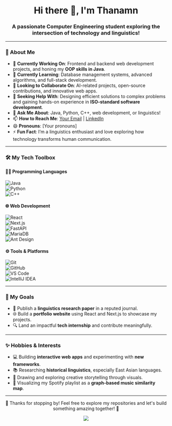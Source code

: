 <h1 align="center">Hi there 👋, I'm Thanamn</h1>  
<h3 align="center">A passionate Computer Engineering student exploring the intersection of technology and linguistics!</h3>  

---

### 🚀 About Me  
- 🔭 **Currently Working On**: Frontend and backend web development projects, and honing my **OOP skills in Java**.  
- 🌱 **Currently Learning**: Database management systems, advanced algorithms, and full-stack development.  
- 👯 **Looking to Collaborate On**: AI-related projects, open-source contributions, and innovative web apps.  
- 🤔 **Seeking Help With**: Designing efficient solutions to complex problems and gaining hands-on experience in **ISO-standard software development**.  
- 💬 **Ask Me About**: Java, Python, C++, web development, or linguistics!  
- 📫 **How to Reach Me**: [Your Email](mailto:your_email@example.com) | [LinkedIn](https://linkedin.com/in/your-profile)  
- 😄 **Pronouns**: [Your pronouns]  
- ⚡ **Fun Fact**: I’m a linguistics enthusiast and love exploring how technology transforms human communication.  

---

### 🛠️ My Tech Toolbox  

#### 👨‍💻 Programming Languages  
![Java](https://img.shields.io/badge/Java-%23ED8B00?style=flat-square&logo=java&logoColor=white)  
![Python](https://img.shields.io/badge/Python-%233776AB?style=flat-square&logo=python&logoColor=white)  
![C++](https://img.shields.io/badge/C++-%2300599C?style=flat-square&logo=c%2B%2B&logoColor=white)  

#### 🌐 Web Development  
![React](https://img.shields.io/badge/React-%2361DAFB?style=flat-square&logo=react&logoColor=black)  
![Next.js](https://img.shields.io/badge/Next.js-%23000000?style=flat-square&logo=next.js&logoColor=white)  
![FastAPI](https://img.shields.io/badge/FastAPI-%23009688?style=flat-square&logo=fastapi&logoColor=white)  
![MariaDB](https://img.shields.io/badge/MariaDB-%23003545?style=flat-square&logo=mariadb&logoColor=white)  
![Ant Design](https://img.shields.io/badge/Ant%20Design-%230170FE?style=flat-square&logo=ant-design&logoColor=white)  

#### ⚙️ Tools & Platforms  
![Git](https://img.shields.io/badge/Git-%23F05032?style=flat-square&logo=git&logoColor=white)  
![GitHub](https://img.shields.io/badge/GitHub-%23181717?style=flat-square&logo=github&logoColor=white)  
![VS Code](https://img.shields.io/badge/VS%20Code-%23007ACC?style=flat-square&logo=visual-studio-code&logoColor=white)  
![IntelliJ IDEA](https://img.shields.io/badge/IntelliJ%20IDEA-%23000000?style=flat-square&logo=intellij-idea&logoColor=white)  

---

### 🎯 My Goals  
- 📜 Publish a **linguistics research paper** in a reputed journal.  
- 🌐 Build a **portfolio website** using React and Next.js to showcase my projects.  
- 🔍 Land an impactful **tech internship** and contribute meaningfully.  

---

### ✨ Hobbies & Interests  
- 💻 Building **interactive web apps** and experimenting with **new frameworks**.  
- 📚 Researching **historical linguistics**, especially East Asian languages.  
- 🎨 Drawing and exploring creative storytelling through visuals.  
- 🎵 Visualizing my Spotify playlist as a **graph-based music similarity map**.  

---

<p align="center">  
🌟 Thanks for stopping by! Feel free to explore my repositories and let's build something amazing together! 🌟  
</p>  

<p align="center">  
<a href="https://github.com/your-profile"><img src="https://img.shields.io/github/followers/your-profile?label=Follow&style=social"></a>  
</p>  
